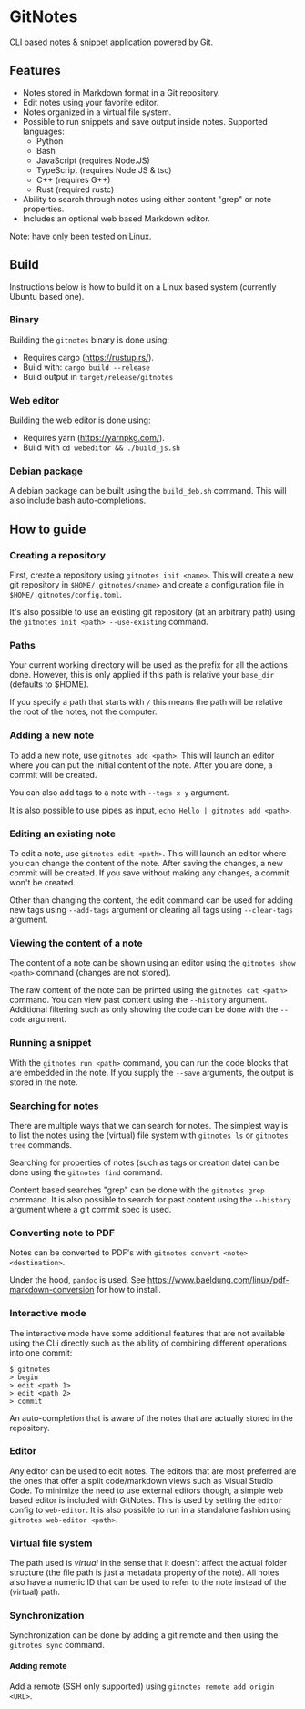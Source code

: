 # GitNotes
CLI based notes & snippet application powered by Git.

## Features

* Notes stored in Markdown format in a Git repository.
* Edit notes using your favorite editor.
* Notes organized in a virtual file system.
* Possible to run snippets and save output inside notes. Supported languages:
    * Python
    * Bash
    * JavaScript (requires Node.JS)
    * TypeScript (requires Node.JS & tsc)
    * C++ (requires G++)
    * Rust (required rustc)
* Ability to search through notes using either content "grep" or note properties.
* Includes an optional web based Markdown editor.

Note: have only been tested on Linux.

## Build
Instructions below is how to build it on a Linux based system (currently Ubuntu based one).

### Binary
Building the `gitnotes` binary is done using:

* Requires cargo (https://rustup.rs/).
* Build with: `cargo build --release`
* Build output in `target/release/gitnotes`

### Web editor
Building the web editor is done using:

* Requires yarn (https://yarnpkg.com/).
* Build with `cd webeditor && ./build_js.sh`

### Debian package
A debian package can be built using the `build_deb.sh` command. This will also include bash auto-completions.

## How to guide

### Creating a repository
First, create a repository using `gitnotes init <name>`. This will create a new git repository in `$HOME/.gitnotes/<name>` and create a configuration file in `$HOME/.gitnotes/config.toml`.

It's also possible to use an existing git repository (at an arbitrary path) using the `gitnotes init <path> --use-existing` command.

### Paths
Your current working directory will be used as the prefix for all the actions done. However, this is only applied if this path is relative your `base_dir` (defaults to $HOME).

If you specify a path that starts with `/` this means the path will be relative the root of the notes, not the computer.

### Adding a new note
To add a new note, use `gitnotes add <path>`. This will launch an editor where you can put the initial content of the note. After you are done, a commit will be created.

You can also add tags to a note with `--tags x y` argument.

It is also possible to use pipes as input, `echo Hello | gitnotes add <path>`.

### Editing an existing note
To edit a note, use `gitnotes edit <path>`. This will launch an editor where you can change the content of the note. After saving the changes, a new commit will be created. If you save without making any changes, a commit won't be created.

Other than changing the content, the edit command can be used for adding new tags using `--add-tags` argument or clearing all tags using `--clear-tags` argument.

### Viewing the content of a note
The content of a note can be shown using an editor using the `gitnotes show <path>` command (changes are not stored).

The raw content of the note can be printed using the `gitnotes cat <path>` command. You can view past content using the `--history` argument. Additional filtering such as only showing the code can be done with the `--code` argument.

### Running a snippet
With the `gitnotes run <path>` command, you can run the code blocks that are embedded in the note. If you supply the `--save` arguments, the output is stored in the note.

### Searching for notes
There are multiple ways that we can search for notes. The simplest way is to list the notes using the (virtual) file system with `gitnotes ls` or `gitnotes tree` commands. 

Searching for properties of notes (such as tags or creation date) can be done using the `gitnotes find` command.

Content based searches "grep" can be done with the `gitnotes grep` command. It is also possible to search for past content using the `--history` argument where a git commit spec is used.

### Converting note to PDF
Notes can be converted to PDF's with `gitnotes convert <note> <destination>`.

Under the hood, `pandoc` is used. See https://www.baeldung.com/linux/pdf-markdown-conversion for how to install.

### Interactive mode
The interactive mode have some additional features that are not available using the CLi directly such as the ability of combining different operations into one commit:

```
$ gitnotes
> begin
> edit <path 1>
> edit <path 2>
> commit
```

An auto-completion that is aware of the notes that are actually stored in the repository.

### Editor

Any editor can be used to edit notes. The editors that are most preferred are the ones that offer a split code/markdown views such as Visual Studio Code. To minimize the need to use external editors though, a simple web based editor is included with GitNotes. This is used by setting the `editor` config to `web-editor`. It is also possible to run in a standalone fashion using `gitnotes web-editor <path>`.

### Virtual file system

The path used is _virtual_ in the sense that it doesn't affect the actual folder structure (the file path is just a metadata property of the note). All notes also have a numeric ID that can be used to refer to the note instead of the (virtual) path.

### Synchronization
Synchronization can be done by adding a git remote and then using the `gitnotes sync` command.

#### Adding remote
Add a remote (SSH only supported) using `gitnotes remote add origin <URL>`.
